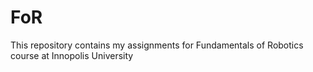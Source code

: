 # FoR
This repository contains my assignments for Fundamentals of Robotics course at Innopolis University 
